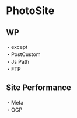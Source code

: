 # PhotoSite  

## WP  
・except                    　  　　                                                                                             　　                                                         
・PostCustom  
・Js Path  
・FTP

## Site Performance
・Meta  
・OGP
